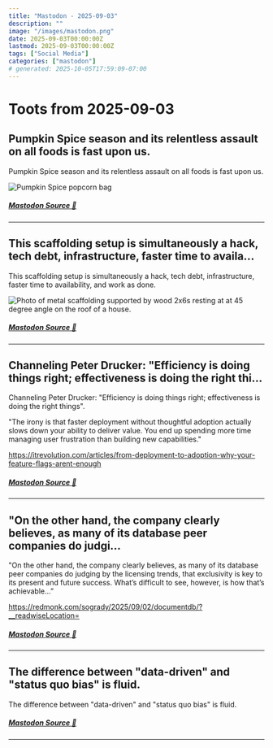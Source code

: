 ```yaml
---
title: "Mastodon - 2025-09-03"
description: ""
image: "/images/mastodon.png"
date: 2025-09-03T00:00:00Z
lastmod: 2025-09-03T00:00:00Z
tags: ["Social Media"]
categories: ["mastodon"]
# generated: 2025-10-05T17:59:09-07:00
---
```


# Toots from 2025-09-03

## Pumpkin Spice season and its relentless assault on all foods is fast upon us.

Pumpkin Spice season and its relentless assault on all foods is fast upon us.

![Pumpkin Spice popcorn bag](/mastodon/media/8a35f40daa7cd183.jpeg)

##### [Mastodon Source 🐘](https://hachyderm.io/@mweagle/115140970231198759)

---

## This scaffolding setup is simultaneously a hack, tech debt, infrastructure, faster time to availa...

This scaffolding setup is simultaneously a hack, tech debt, infrastructure, faster time to availability, and work as done.

![Photo of metal scaffolding supported by wood 2x6s resting at at 45 degree angle on the roof of a house. ](/mastodon/media/dcd9aa464ad28a46.jpeg)

##### [Mastodon Source 🐘](https://hachyderm.io/@mweagle/115140277093520176)

---

## Channeling Peter Drucker: "Efficiency is doing things right; effectiveness is doing the right thi...

Channeling Peter Drucker: "Efficiency is doing things right; effectiveness is doing the right things".

"The irony is that faster deployment without thoughtful adoption actually slows down your ability to deliver value. You end up spending more time managing user frustration than building new capabilities."

<https://itrevolution.com/articles/from-deployment-to-adoption-why-your-feature-flags-arent-enough>

##### [Mastodon Source 🐘](https://hachyderm.io/@mweagle/115138243996540106)

---

## "On the other hand, the company clearly believes, as many of its database peer companies do judgi...

"On the other hand, the company clearly believes, as many of its database peer companies do judging by the licensing trends, that exclusivity is key to its present and future success. What’s difficult to see, however, is how that’s achievable…”

<https://redmonk.com/sogrady/2025/09/02/documentdb/?__readwiseLocation=>

##### [Mastodon Source 🐘](https://hachyderm.io/@mweagle/115138191413189457)

---

## The difference between "data-driven" and "status quo bias" is fluid.

The difference between "data-driven" and "status quo bias" is fluid.

##### [Mastodon Source 🐘](https://hachyderm.io/@mweagle/115137658095413584)

---

